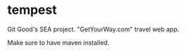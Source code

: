 # tempest
Git Good's SEA project. "GetYourWay.com" travel web app.

Make sure to have maven installed.
